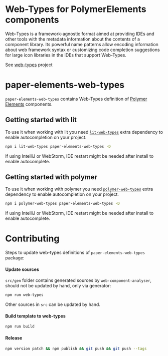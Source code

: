 # Web-Types for PolymerElements components
Web-Types is a framework-agnostic format aimed at providing IDEs and other tools with the metadata 
information about the contents of a component library. Its powerful name patterns allow encoding 
information about web framework syntax or customizing code completion suggestions for large icon 
libraries in the IDEs that support Web-Types.

See [web-types](https://github.com/JetBrains/web-types) project

# paper-elements-web-types
`paper-elements-web-types` contains Web-Types definition of
[Polymer Elements](https://www.webcomponents.org/author/PolymerElements) components.

## Getting started with lit
To use it when working with lit you need [`lit-web-types`](https://github.com/jpradelle/lit-web-types)
extra dependency to enable autocompletion on your project.
```bash
npm i lit-web-types paper-elements-web-types -D
```

If using IntelliJ or WebStorm, IDE restart might be needed after install to enable autocomplete.

## Getting started with polymer
To use it when working with polymer you need [`polymer-web-types`](https://github.com/jpradelle/polymer-web-types)
extra dependency to enable autocompletion on your project.
```bash
npm i polymer-web-types paper-elements-web-types -D
```

If using IntelliJ or WebStorm, IDE restart might be needed after install to enable autocomplete.

# Contributing
Steps to update web-types definitions of `paper-elements-web-types` package:

#### Update sources
`src/gen` folder contains generated sources by `web-component-analyser`, should not be updated
by hand, only via generator:
```bash
npm run web-types
```

Other sources in `src` can be updated by hand.

#### Build template to web-types
```bash
npm run build
```

#### Release
```bash
npm version patch && npm publish && git push && git push --tags
```